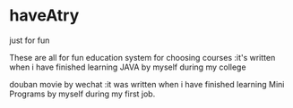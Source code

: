 # haveAtry
just for fun

These are all for fun
education system  for choosing courses  :it's written when i have finished learning JAVA by myself  during my college

douban movie by wechat :it was written when i have finished learning  Mini Programs by myself during my first job.

